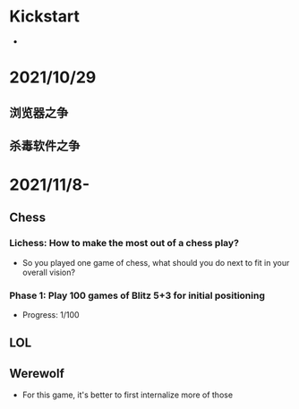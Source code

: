 # Kickstart
- 

# 2021/10/29
## 浏览器之争
## 杀毒软件之争

# 2021/11/8-
## Chess
### Lichess: How to make the most out of a chess play?
- So you played one game of chess, what should you do next to fit in your overall vision?

### Phase 1: Play 100 games of Blitz 5+3 for initial positioning
- Progress: 1/100

## LOL

## Werewolf
- For this game, it's better to first internalize more of those 